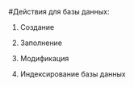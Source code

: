 #Действия для базы данных:

1. Создание
 
2. Заполнение
 
3. Модификация
 
4. Индексирование базы данных
